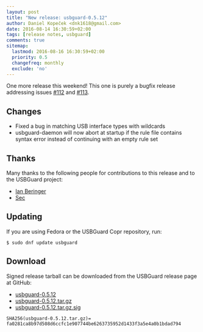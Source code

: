 ```yaml
---
layout: post
title: "New release: usbguard-0.5.12"
author: Daniel Kopeček <dnk1618@gmail.com>
date: 2016-08-14 16:30:59+02:00
tags: [release notes, usbguard]
comments: true
sitemap:
  lastmod: 2016-08-16 16:30:59+02:00
  priority: 0.5
  changefreq: monthly
  exclude: 'no'
---
```


One more release this weekend! This one is purely a bugfix release addressing
issues [#112](https://github.com/USBGuard/usbguard/issues/112)
and [#113](https://github.com/USBGuard/usbguard/issues/113).

## Changes

- Fixed a bug in matching USB interface types with wildcards
- usbguard-daemon will now abort at startup if the rule file contains syntax error instead of continuing with an empty rule set

## Thanks

Many thanks to the following people for contributions to this release and to the USBGuard project:

 * [Ian Beringer](https://github.com/ianberinger)
 * [Sec](https://github.com/Sec42)

## Updating

If you are using Fedora or the USBGuard Copr repository, run:

    $ sudo dnf update usbguard

## Download

Signed release tarball can be downloaded from the USBGuard release page at GitHub:

 * [usbguard-0.5.12](https://github.com/USBGuard/usbguard/releases/tag/usbguard-0.5.12)
 * [usbguard-0.5.12.tar.gz](https://github.com/USBGuard/usbguard/releases/download/usbguard-0.5.12/usbguard-0.5.12.tar.gz)
 * [usbguard-0.5.12.tar.gz.sig](https://github.com/USBGuard/usbguard/releases/download/usbguard-0.5.12/usbguard-0.5.12.tar.gz.sig)

```
SHA256(usbguard-0.5.12.tar.gz)= fa0281ca8b97d508d6ccfc1e907744be6263735952d1433f3a5e4a0b1bdad794
```
